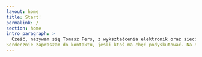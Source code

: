 ```yaml
---
layout: home
title: Start!
permalink: /
section: home
intro_paragraph: >
  Cześć, nazywam się Tomasz Pers, z wykształcenia elektronik oraz sieciowiec. Stronka Błędny Inwestor powstała głównie w celach osobistych. Raz na jakiś czas będe tu umieszczał informację jakie decyzje inwestycyjne podejmuję, a po jakimś czasie będe te decyzje analizował i wyciągał wnioski. Nie jestem żadnym spacjalistą, po zebraniu odpowiedniej ilości pieniędzy, zbudowaniu porządnej poduszki finansowej, stwierdziłem, że kolejnym najbardziej logicznym krokiem będzie nauka względnie bezpiecznego, acz bardziej opłacalnego niż lokaty inwestowania.
Serdecznie zapraszam do kontaktu, jeśli ktoś ma chęć podyskutować. Na dole strony umieszczone są linki gdzie można mnie znaleźć oraz adres mailowy.
---
```

